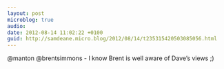 ```yaml
---
layout: post
microblog: true
audio: 
date: 2012-08-14 11:02:22 +0100
guid: http://samdeane.micro.blog/2012/08/14/t235315420503085056.html
---
```

@manton @brentsimmons - I know Brent is well aware of Dave’s views ;)

